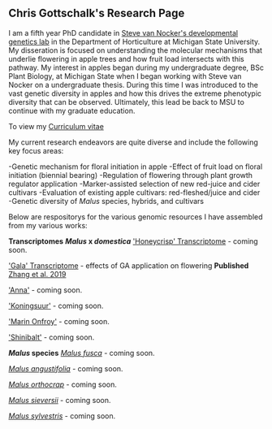 ## Chris Gottschalk's Research Page

I am a fifth year PhD candidate in [Steve van Nocker's developmental genetics lab](https://www.canr.msu.edu/people/dr_steve_van_nocker) in the Department of Horticulture at Michigan State University. My disseration is focused on understanding the molecular mechanisms that underlie flowering in apple trees and how fruit load intersects with this pathway. My interest in apples began during my undergraduate degree, BSc Plant Biology, at Michigan State when I began working with Steve van Nocker on a undergraduate thesis. During this time I was introduced to the vast genetic diversity in apples and how this drives the extreme phenotypic diversity that can be observed. Ultimately, this lead be back to MSU to continue with my graduate education.

To view my [Curriculum vitae](https://github.com/gottsc33/gottsc33.github.io/blob/master/professional_docs/Christopher_Charles_Gottschalk_CV.pdf)

My current research endeavors are quite diverse and include the following key focus areas:

-Genetic mechanism for floral initiation in apple
-Effect of fruit load on floral initiation (biennial bearing)
-Regulation of flowering through plant growth regulator application
-Marker-assisted selection of new red-juice and cider cultivars
-Evaluation of existing apple cultivars: red-fleshed/juice and cider
-Genetic diversity of _Malus_ species, hybrids, and cultivars

Below are respositorys for the various genomic resources I have assembled from my various works:

**Transcriptomes**
**_Malus_ x _domestica_** 
['Honeycrisp' Transcriptome]() - coming soon.

['Gala' Transcriptome]() - effects of GA application on flowering **Published** [Zhang et al. 2019](https://bmcgenomics.biomedcentral.com/articles/10.1186/s12864-019-6090-6)

['Anna']() - coming soon.

['Koningsuur']() - coming soon.

['Marin Onfroy']() - coming soon.

['Shinibalt']() - coming soon.

**_Malus_ species**
[_Malus fusca_]() - coming soon.

[_Malus angustifolia_]() - coming soon.

[_Malus orthocrap_]() - coming soon.

[_Malus sieversii_]() - coming soon.

[_Malus sylvestris_]() - coming soon.


